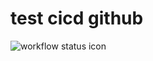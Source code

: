 # test cicd github
![workflow status icon](https://github.com/zjumark/try_github_action/actions/workflows/try-golang.yml/badge.svg)

